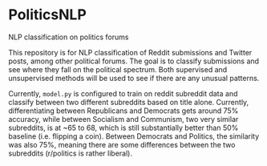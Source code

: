# PoliticsNLP
NLP classification on politics forums

This repository is for NLP classification of Reddit submissions and Twitter posts, among other political forums. The goal
is to classify submissions and see where they fall on the political spectrum. Both supervised and unsupervised methods
will be used to see if there are any unusual patterns.

Currently, ```model.py``` is configured to train on reddit subreddit data and classify between two different subreddits 
based on title alone. Currently, differentiating between Republicans and Democrats gets around 75% accuracy, while between
Socialism and Communism, two very similar subreddits, is at ~65 to 68, which is still substantially better than 50% baseline
(i.e. flipping a coin). Between Democrats and Politics, the similarity was also 75%, meaning there are some differences
between the two subreddits (r/politics is rather liberal).